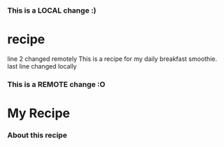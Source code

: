 ### This is a LOCAL change :)
# recipe
line 2 changed remotely
This is a recipe for my daily breakfast smoothie.
last line changed locally
### This is a REMOTE change :O


# My Recipe

### About this recipe
